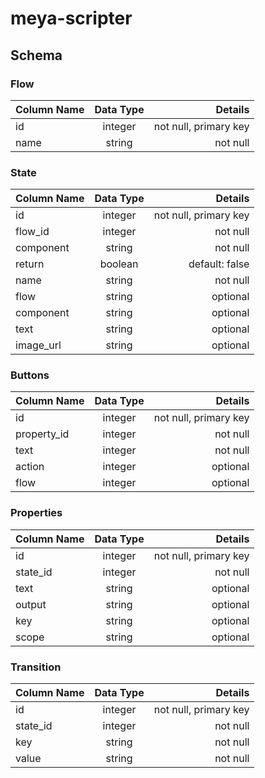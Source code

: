 # meya-scripter

## Schema

### Flow

| Column Name   | Data Type     | Details |
| ------------- |:-------------:| -----:  |
| id            | integer       | not null, primary key |
| name          | string        | not null |

### State

| Column Name   | Data Type     | Details |
| ------------- |:-------------:| -----:  |
| id            | integer       | not null, primary key |
| flow_id       | integer       | not null |
| component     | string        | not null |
| return        | boolean       | default: false |
| name          | string        | not null |
| flow          | string        | optional |
| component     | string        | optional |
| text          | string        | optional |
| image_url     | string        | optional |

### Buttons

| Column Name   | Data Type     | Details |
| ------------- |:-------------:| -----:  |
| id            | integer       | not null, primary key |
| property_id   | integer       | not null |
| text          | integer       | not null |
| action        | integer       | optional |
| flow          | integer       | optional |

### Properties

| Column Name   | Data Type     | Details |
| ------------- |:-------------:| -----:  |
| id            | integer       | not null, primary key |
| state_id      | integer       | not null |
| text          | string        | optional |
| output        | string        | optional |
| key           | string        | optional |
| scope         | string        | optional |

### Transition

| Column Name   | Data Type     | Details |
| ------------- |:-------------:| -----:  |
| id            | integer       | not null, primary key |
| state_id      | integer       | not null |
| key           | string        | not null |
| value         | string        | not null |
